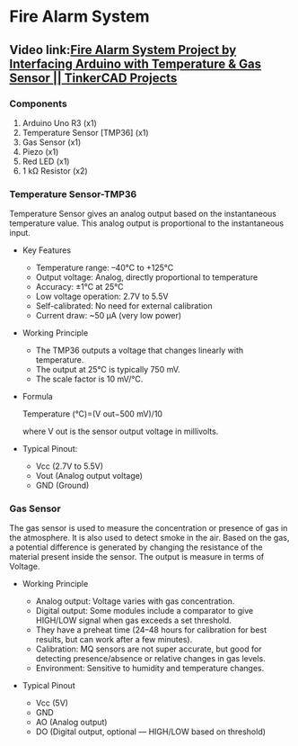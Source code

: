 # Fire Alarm System
## Video link:[Fire Alarm System Project by Interfacing Arduino with Temperature & Gas Sensor || TinkerCAD Projects](https://www.youtube.com/watch?v=fwwI4R_97DI&list=PLWqnlHhsmcI4eBDLBtaZs16XZq0WL1SlP&index=2)

### Components
1. Arduino Uno R3 (x1)
2. Temperature Sensor [TMP36] (x1)
3. Gas Sensor (x1)
4. Piezo (x1)
5. Red LED (x1)
6. 1 kΩ Resistor (x2)

### Temperature Sensor-TMP36
Temperature Sensor gives an analog output based on the instantaneous temperature value. This analog output is proportional to the instantaneous input.

- Key Features
  - Temperature range: –40°C to +125°C
  - Output voltage: Analog, directly proportional to temperature
  - Accuracy: ±1°C at 25°C
  - Low voltage operation: 2.7V to 5.5V
  - Self-calibrated: No need for external calibration
  - Current draw: ~50 μA (very low power)

- Working Principle
  - The TMP36 outputs a voltage that changes linearly with temperature.
  - The output at 25°C is typically 750 mV.
  - The scale factor is 10 mV/°C.

 - Formula

   Temperature (°C)=(V out−500 mV)/10

   where V out is the sensor output voltage in millivolts.


- Typical Pinout:
  - Vcc (2.7V to 5.5V)
  - Vout (Analog output voltage)
  - GND (Ground)


### Gas Sensor
The gas sensor is used to measure the concentration or presence of gas in the atmosphere. It is also used to detect smoke in the air. Based on the gas, a potential difference is generated by changing the resistance of the material present inside the sensor. The output is measure in terms of Voltage.

- Working Principle
  - Analog output: Voltage varies with gas concentration.
  - Digital output: Some modules include a comparator to give HIGH/LOW signal when gas exceeds a set threshold.
  - They have a preheat time (24–48 hours for calibration for best results, but can work after a few minutes).
  - Calibration: MQ sensors are not super accurate, but good for detecting presence/absence or relative changes in gas levels.
  - Environment: Sensitive to humidity and temperature changes.

- Typical Pinout
  - Vcc (5V)
  - GND
  - AO (Analog output)
  - DO (Digital output, optional — HIGH/LOW based on threshold)






